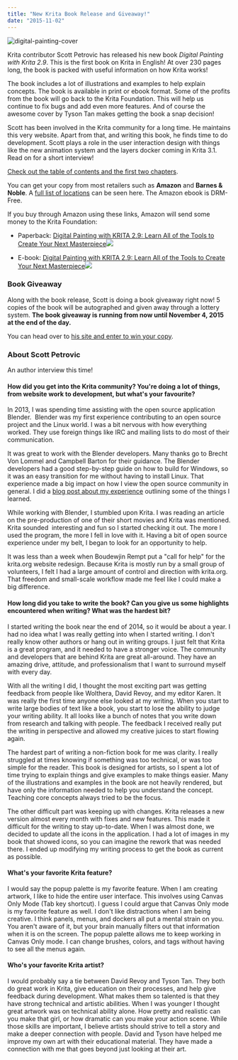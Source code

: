 ```yaml
---
title: "New Krita Book Release and Giveaway!"
date: "2015-11-02"
---
```


![digital-painting-cover](/images/posts/2015/digital-painting-cover.jpg)

Krita contributor Scott Petrovic has released his new book _Digital Painting with Krita 2.9_. This is the first book on Krita in English! At over 230 pages long, the book is packed with useful information on how Krita works!

The book includes a lot of illustrations and examples to help explain concepts. The book is available in print or ebook format. Some of the profits from the book will go back to the Krita Foundation. This will help us continue to fix bugs and add even more features. And of course the awesome cover by Tyson Tan makes getting the book a snap decision!

Scott has been involved in the Krita community for a long time. He maintains this very website. Apart from that, and writing this book, he finds time to do development. Scott plays a role in the user interaction design with things like the new animation system and the layers docker coming in Krita 3.1. Read on for a short interview!

[Check out the table of contents and the first two chapters](https://krita.org/wp-content/uploads/2015/10/Digital-Painting-with-krita-2.9-chapters1-2.pdf).

You can get your copy from most retailers such as **Amazon** and **Barnes & Noble**. A [full list of locations](https://www.ingramspark.com/Portal/online_retail_partners) can be seen here. The Amazon ebook is DRM-Free.

If you buy through Amazon using these links, Amazon will send some money to the Krita Foundation:

- Paperback: [Digital Painting with KRITA 2.9: Learn All of the Tools to Create Your Next Masterpiece](http://www.amazon.com/gp/product/0996851704/ref=as_li_tl?ie=UTF8&camp=1789&creative=9325&creativeASIN=0996851704&linkCode=as2&tag=krita-20&linkId=AKWLOPOB7ZI6SCET)![](http://ir-na.amazon-adsystem.com/e/ir?t=krita-20&l=as2&o=1&a=0996851704)
    
- E-book: [Digital Painting with KRITA 2.9: Learn All of the Tools to Create Your Next Masterpiece](http://www.amazon.com/gp/product/B0178GWEQ6/ref=as_li_tl?ie=UTF8&camp=1789&creative=9325&creativeASIN=B0178GWEQ6&linkCode=as2&tag=krita-20&linkId=ZEZIDKDVEMH6GN55)![](http://ir-na.amazon-adsystem.com/e/ir?t=krita-20&l=as2&o=1&a=B0178GWEQ6)

### Book Giveaway

Along with the book release, Scott is doing a book giveaway right now! 5 copies of the book will be autographed and given away through a lottery system. **The book giveaway is running from now until November 4, 2015 at the end of the day.**

You can head over to [his site and enter to win your copy](http://louvus.com/2015/11/digital-painting-with-krita-2-9-book-giveaway/).

### About Scott Petrovic

An author interview this time!

#### How did you get into the Krita community? You're doing a lot of things, from website work to development, but what's your favourite?

In 2013, I was spending time assisting with the open source application Blender.  Blender was my first experience contributing to an open source project and the Linux world. I was a bit nervous with how everything worked. They use foreign things like IRC and mailing lists to do most of their communication.

It was great to work with the Blender developers. Many thanks go to Brecht Von Lommel and Campbell Barton for their guidance. The Blender developers had a good step-by-step guide on how to build for Windows, so it was an easy transition for me without having to install Linux. That experience made a big impact on how I view the open source community in general. I did a [blog post about my experience](http://www.scottpetrovic.com/blog/2014/04/helping-with-the-blender-3d-project-a-one-version-journey/) outlining some of the things I learned.

While working with Blender, I stumbled upon Krita. I was reading an article on the pre-production of one of their short movies and Krita was mentioned. Krita sounded  interesting and fun so I started checking it out. The more I used the program, the more I fell in love with it. Having a bit of open source experience under my belt, I began to look for an opportunity to help.

It was less than a week when Boudewjin Rempt put a "call for help" for the krita.org website redesign. Because Krita is mostly run by a small group of volunteers, I felt I had a large amount of control and direction with krita.org. That freedom and small-scale workflow made me feel like I could make a big difference.

#### How long did you take to write the book? Can you give us some highlights encountered when writing? What was the hardest bit?

I started writing the book near the end of 2014, so it would be about a year. I had no idea what I was really getting into when I started writing. I don't really know other authors or hang out in writing groups. I just felt that Krita is a great program, and it needed to have a stronger voice. The community and developers that are behind Krita are great all-around. They have an amazing drive, attitude, and professionalism that I want to surround myself with every day.

With all the writing I did, I thought the most exciting part was getting feedback from people like Wolthera, David Revoy, and my editor Karen. It was really the first time anyone else looked at my writing. When you start to write large bodies of text like a book, you start to lose the ability to judge your writing ability. It all looks like a bunch of notes that you write down from research and talking with people. The feedback I received really put the writing in perspective and allowed my creative juices to start flowing again.

The hardest part of writing a non-fiction book for me was clarity. I really struggled at times knowing if something was too technical, or was too simple for the reader. This book is designed for artists, so I spent a lot of time trying to explain things and give examples to make things easier. Many of the illustrations and examples in the book are not heavily rendered, but have only the information needed to help you understand the concept. Teaching core concepts always tried to be the focus.

The other difficult part was keeping up with changes. Krita releases a new version almost every month with fixes and new features. This made it difficult for the writing to stay up-to-date. When I was almost done, we decided to update all the icons in the application. I had a lot of images in my book that showed icons, so you can imagine the rework that was needed there. I ended up modifying my writing process to get the book as current as possible.

#### What's your favorite Krita feature?

I would say the popup palette is my favorite feature. When I am creating artwork, I like to hide the entire user interface. This involves using Canvas Only Mode (Tab key shortcut). I guess I could argue that Canvas Only mode is my favorite feature as well. I don't like distractions when I am being creative. I think panels, menus, and dockers all put a mental strain on you. You aren't aware of it, but your brain manually filters out that information when it is on the screen. The popup palette allows me to keep working in Canvas Only mode. I can change brushes, colors, and tags without having to see all the menus again.

#### Who's your favorite Krita artist?

I would probably say a tie between David Revoy and Tyson Tan. They both do great work in Krita, give education on their processes, and help give feedback during development. What makes them so talented is that they have strong technical and artistic abilities. When I was younger I thought great artwork was on technical ability alone. How pretty and realistic can you make that girl, or how dramatic can you make your action scene. While those skills are important, I believe artists should strive to tell a story and make a deeper connection with people. David and Tyson have helped me improve my own art with their educational material. They have made a connection with me that goes beyond just looking at their art.
